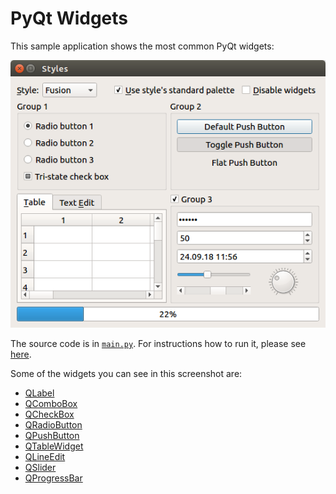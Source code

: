 # PyQt Widgets

This sample application shows the most common PyQt widgets:

![PyQt widgets screenshot](pyqt-widgets.png)

The source code is in [`main.py`](main.py). For instructions how to run it, please see [here](https://github.com/1mh/pyqt-examples#running-the-examples).

Some of the widgets you can see in this screenshot are:

 * [QLabel](doc.qt.io/qt-5/qlabel.html)
 * [QComboBox](doc.qt.io/qt-5/qcombobox.html)
 * [QCheckBox](doc.qt.io/qt-5/qcheckbox.html)
 * [QRadioButton](doc.qt.io/qt-5/qradiobutton.html)
 * [QPushButton](doc.qt.io/qt-5/qpushbutton.html)
 * [QTableWidget](doc.qt.io/qt-5/qtablewidget.html)
 * [QLineEdit](doc.qt.io/qt-5/qlineedit.html)
 * [QSlider](doc.qt.io/qt-5/qslider.html)
 * [QProgressBar](doc.qt.io/qt-5/qprogressbar.html)
